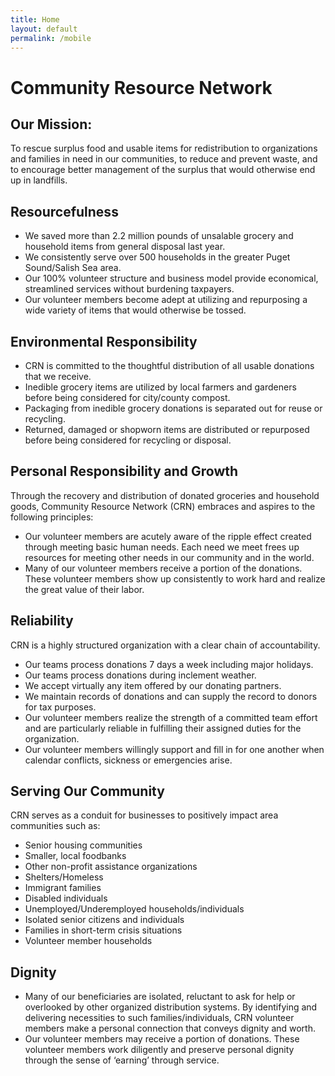 ```yaml
---
title: Home
layout: default
permalink: /mobile
---
```

# Community Resource Network
## Our Mission:
To rescue surplus food and usable items for redistribution to organizations and families in need in our communities, to reduce and prevent waste, and to encourage better management of the surplus that would otherwise end up in landfills.

## Resourcefulness
- We saved more than 2.2 million pounds of unsalable grocery and household items from general disposal last year.
- We consistently serve over 500 households in the greater Puget Sound/Salish Sea area.
- Our 100% volunteer structure and business model provide economical, streamlined services without burdening taxpayers.
- Our volunteer members become adept at utilizing and repurposing a wide variety of items that would otherwise be tossed.

## Environmental Responsibility
- CRN is committed to the thoughtful distribution of all usable donations that we receive.
- Inedible grocery items are utilized by local farmers and gardeners before being considered for city/county compost.
- Packaging from inedible grocery donations is separated out for reuse or recycling.
- Returned, damaged or shopworn items are distributed or repurposed before being considered for recycling or disposal.

## Personal Responsibility and Growth
Through the recovery and distribution of donated groceries and household goods, Community Resource Network (CRN) embraces and aspires to the following principles:

- Our volunteer members are acutely aware of the ripple effect created through meeting basic human needs. Each need we meet frees up resources for meeting other needs in our community and in the world.
- Many of our volunteer members receive a portion of the donations. These volunteer members show up consistently to work hard and realize the great value of their labor.

## Reliability
CRN is a highly structured organization with a clear chain of accountability.

- Our teams process donations 7 days a week including major holidays.
- Our teams process donations during inclement weather.
- We accept virtually any item offered by our donating partners.
- We maintain records of donations and can supply the record to donors for tax purposes.
- Our volunteer members realize the strength of a committed team effort and are particularly reliable in fulfilling their assigned duties for the organization.
- Our volunteer members willingly support and fill in for one another when calendar conflicts, sickness or emergencies arise.

## Serving Our Community
CRN serves as a conduit for businesses to positively impact area communities such as:

- Senior housing communities
- Smaller, local foodbanks
- Other non-profit assistance organizations
- Shelters/Homeless
- Immigrant families
- Disabled individuals
- Unemployed/Underemployed households/individuals
- Isolated senior citizens and individuals
- Families in short-term crisis situations
- Volunteer member households

## Dignity
- Many of our beneficiaries are isolated, reluctant to ask for help or overlooked by other organized distribution systems. By identifying and delivering necessities to such families/individuals, CRN volunteer members make a personal connection that conveys dignity and worth.
- Our volunteer members may receive a portion of donations. These volunteer members work diligently and preserve personal dignity through the sense of ‘earning’ through service.

